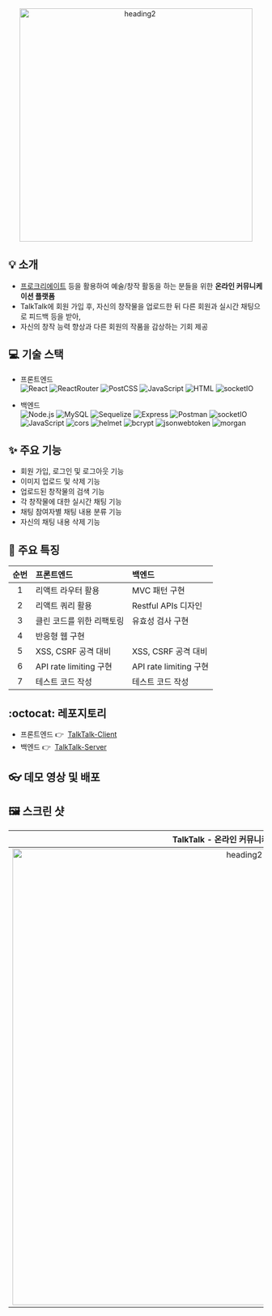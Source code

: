 <div align = center>
<img width="460" alt="heading2" src="https://user-images.githubusercontent.com/53497516/219065074-c79886c4-2727-4f67-99ad-3afa1a71e5fe.png">
</div>


## :bulb:&nbsp;소개
- [프로크리에이트](https://apps.apple.com/kr/app/procreate/id425073498) 등을 활용하여 예술/창작 활동을 하는 분들을 위한 <strong>온라인 커뮤니케이션 플랫폼</strong>
- TalkTalk에 회원 가입 후, 자신의 창작물을 업로드한 뒤 다른 회원과 실시간 채팅으로 피드백 등을 받아,
- 자신의 창작 능력 향상과 다른 회원의 작품을 감상하는 기회 제공

## :computer:&nbsp;기술 스택
- 프론트엔드 </br>
![React](https://img.shields.io/badge/-React-007ACC?style=flat&logo=React) ![ReactRouter](https://img.shields.io/badge/-ReactRouter-yellowgreen?style=flat&logo=ReactRouter) ![PostCSS](https://img.shields.io/badge/-PostCSS-green?style=flat&logo=PostCss) ![JavaScript](https://img.shields.io/badge/-JavaScript-%23F7DF1C?style=flate&logo=javascript&logoColor=000000&labelColor=%23F7DF1C&color=%23F7DF1C) ![HTML](https://img.shields.io/badge/-HTML5-F05032?style=flate&logo=html5&logoColor=ffffff) ![socketIO](https://img.shields.io/badge/-socketIO-blueviolet?style=flat&logo=socketIO)

- 백엔드 </br>
![Node.js](https://img.shields.io/badge/-Node.js-grey?style=flat&logo=Node.js) ![MySQL](https://img.shields.io/badge/-MySQL-lightgrey?style=flat&logo=MySQL) ![Sequelize](https://img.shields.io/badge/-Sequelize-green?style=flat&logo=Sequelize) ![Express](https://img.shields.io/badge/-Express-yellow?style=flat&logo=Express) ![Postman](https://img.shields.io/badge/-Postman-grey?style=flat&logo=Postman) ![socketIO](https://img.shields.io/badge/-socketIO-blueviolet?style=flat&logo=socketIO) ![JavaScript](https://img.shields.io/badge/-JavaScript-%23F7DF1C?style=flate&logo=javascript&logoColor=000000&labelColor=%23F7DF1C&color=%23F7DF1C) ![cors](https://img.shields.io/badge/-cors-orange?style=flat&logo=cors) ![helmet](https://img.shields.io/badge/-helmet-brightgreen?style=flat&logo=helmet) ![bcrypt](https://img.shields.io/badge/-bcrypt-lightgrey?style=flat&logo=bcrypt) ![jsonwebtoken](https://img.shields.io/badge/-jsonwebtoken-blue?style=flat&logo=jsonwebtoken) ![morgan](https://img.shields.io/badge/-morgan-green?style=flat&logo=morgan)

## :sparkles:&nbsp;주요 기능
- 회원 가입, 로그인 및 로그아웃 기능
- 이미지 업로드 및 삭제 기능
- 업로드된 창작물의 검색 기능
- 각 창작물에 대한 실시간 채팅 기능
- 채팅 참여자별 채팅 내용 분류 기능
- 자신의 채팅 내용 삭제 기능

## :raised_hands:&nbsp;주요 특징
|**순번**|**프론트엔드**|**백엔드**|
|:--:|:--|:--|
|1|리액트 라우터 활용|MVC 패턴 구현|
|2|리액트 쿼리 활용|Restful APIs 디자인|
|3|클린 코드를 위한 리팩토링|유효성 검사 구현|
|4|반응형 웹 구현||
|5|XSS, CSRF 공격 대비|XSS, CSRF 공격 대비|
|6|API rate limiting 구현|API rate limiting 구현|
|7|테스트 코드 작성|테스트 코드 작성|

## :octocat:&nbsp;레포지토리
- 프론트엔드&nbsp;:point_right: &nbsp;[TalkTalk-Client](https://github.com/tree698/TalkTalk-Client)
- 백엔드&nbsp;:point_right: &nbsp;[TalkTalk-Server](https://github.com/tree698/TalkTalk-Server)

## :eyeglasses:&nbsp;데모 영상 및 배포

## :framed_picture:&nbsp;스크린 샷
|**TalkTalk - 온라인 커뮤니케이션 플랫폼**|
|:--:|
|<img width="900" alt="heading2" src="https://user-images.githubusercontent.com/53497516/219075429-aaeb31e5-1c6a-4bfd-b376-0465fb67f06b.jpg">|



